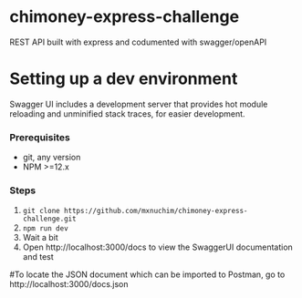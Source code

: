 # chimoney-express-challenge
REST API built with express and codumented with swagger/openAPI

# Setting up a dev environment

Swagger UI includes a development server that provides hot module reloading and unminified stack traces, for easier development.

### Prerequisites

- git, any version
- NPM >=12.x

### Steps

1. `git clone https://github.com/mxnuchim/chimoney-express-challenge.git`
2. `npm run dev`
3. Wait a bit
4. Open http://localhost:3000/docs to view the SwaggerUI documentation and test

#To locate the JSON document which can be imported to Postman, go to http://localhost:3000/docs.json

